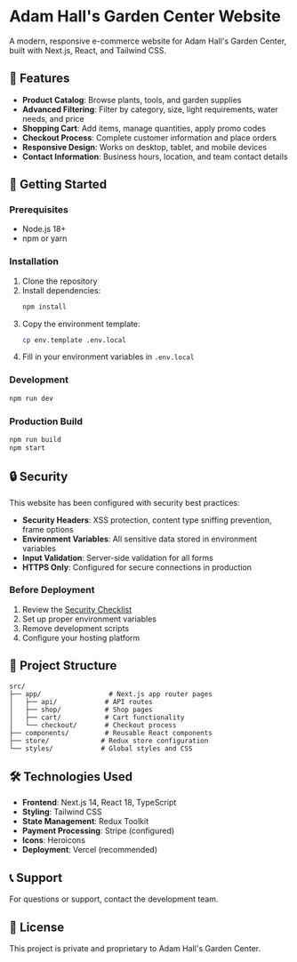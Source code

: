 # Adam Hall's Garden Center Website

A modern, responsive e-commerce website for Adam Hall's Garden Center, built with Next.js, React, and Tailwind CSS.

## 🌱 Features

- **Product Catalog**: Browse plants, tools, and garden supplies
- **Advanced Filtering**: Filter by category, size, light requirements, water needs, and price
- **Shopping Cart**: Add items, manage quantities, apply promo codes
- **Checkout Process**: Complete customer information and place orders
- **Responsive Design**: Works on desktop, tablet, and mobile devices
- **Contact Information**: Business hours, location, and team contact details

## 🚀 Getting Started

### Prerequisites
- Node.js 18+ 
- npm or yarn

### Installation
1. Clone the repository
2. Install dependencies:
   ```bash
   npm install
   ```
3. Copy the environment template:
   ```bash
   cp env.template .env.local
   ```
4. Fill in your environment variables in `.env.local`

### Development
```bash
npm run dev
```

### Production Build
```bash
npm run build
npm start
```

## 🔒 Security

This website has been configured with security best practices:

- **Security Headers**: XSS protection, content type sniffing prevention, frame options
- **Environment Variables**: All sensitive data stored in environment variables
- **Input Validation**: Server-side validation for all forms
- **HTTPS Only**: Configured for secure connections in production

### Before Deployment
1. Review the [Security Checklist](SECURITY.md)
2. Set up proper environment variables
3. Remove development scripts
4. Configure your hosting platform

## 📁 Project Structure

```
src/
├── app/                 # Next.js app router pages
│   ├── api/            # API routes
│   ├── shop/           # Shop pages
│   ├── cart/           # Cart functionality
│   └── checkout/       # Checkout process
├── components/         # Reusable React components
├── store/             # Redux store configuration
└── styles/            # Global styles and CSS
```

## 🛠️ Technologies Used

- **Frontend**: Next.js 14, React 18, TypeScript
- **Styling**: Tailwind CSS
- **State Management**: Redux Toolkit
- **Payment Processing**: Stripe (configured)
- **Icons**: Heroicons
- **Deployment**: Vercel (recommended)

## 📞 Support

For questions or support, contact the development team.

## 📄 License

This project is private and proprietary to Adam Hall's Garden Center. 